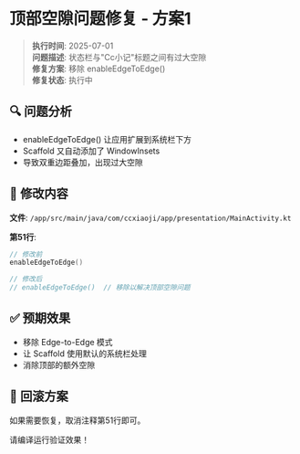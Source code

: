 # 顶部空隙问题修复 - 方案1

> **执行时间**: 2025-07-01  
> **问题描述**: 状态栏与"Cc小记"标题之间有过大空隙  
> **修复方案**: 移除 enableEdgeToEdge()  
> **修复状态**: 执行中  

## 🔍 问题分析
- enableEdgeToEdge() 让应用扩展到系统栏下方
- Scaffold 又自动添加了 WindowInsets
- 导致双重边距叠加，出现过大空隙

## 🔧 修改内容
**文件**: `/app/src/main/java/com/ccxiaoji/app/presentation/MainActivity.kt`

**第51行**:
```kotlin
// 修改前
enableEdgeToEdge()

// 修改后
// enableEdgeToEdge()  // 移除以解决顶部空隙问题
```

## ✅ 预期效果
- 移除 Edge-to-Edge 模式
- 让 Scaffold 使用默认的系统栏处理
- 消除顶部的额外空隙

## 📝 回滚方案
如果需要恢复，取消注释第51行即可。

请编译运行验证效果！